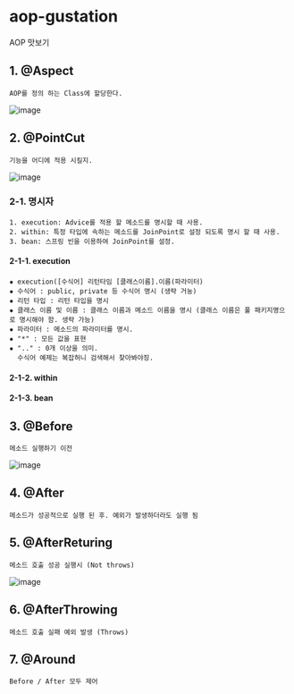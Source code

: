 # aop-gustation
AOP 맛보기

## 1. @Aspect
    AOP를 정의 하는 Class에 할당한다.

![image](https://user-images.githubusercontent.com/17442343/120885058-c1a57a80-c621-11eb-87b1-ca0a2ba89ede.png)


## 2. @PointCut
    기능을 어디에 적용 시킬지.

![image](https://user-images.githubusercontent.com/17442343/120884609-f8c65c80-c61e-11eb-9fd0-d17ac1a476be.png)

### 2-1. 명시자
    1. execution: Advice를 적용 할 메소드를 명시할 때 사용.
    2. within: 특정 타입에 속하는 메소드를 JoinPoint로 설정 되도록 명시 할 때 사용.
    3. bean: 스프링 빈을 이용하여 JoinPoint를 설정.

#### 2-1-1. execution
    ✹ execution([수식어] 리턴타임 [클래스이름].이름(파라미터)
    ✹ 수식어 : public, private 등 수식어 명시 (생략 거눙)
    ✹ 리턴 타입 : 리턴 타입을 명시
    ✹ 클래스 이름 및 이름 : 클래스 이름과 메소드 이름을 명시 (클래스 이름은 풀 패키지명으로 명시해야 함. 생략 가능)
    ✹ 파라미터 : 메소드의 파라미터를 명시.
    ✹ "*" : 모든 값을 표현
    ✹ ".." : 0개 이상을 의미.
      수식어 예제는 복잡허니 검색해서 찾아봐야징.

#### 2-1-2. within


#### 2-1-3. bean


## 3. @Before
    메소드 실행하기 이전

![image](https://user-images.githubusercontent.com/17442343/120885107-1f39c700-c622-11eb-9cdd-87fded777c67.png)


## 4. @After
    메소드가 성공적으로 실행 된 후. 예외가 발생하더라도 실행 됨

## 5. @AfterReturing
    메소드 호출 성공 실행시 (Not throws)
    
![image](https://user-images.githubusercontent.com/17442343/120885136-4e503880-c622-11eb-89bc-e7c671a3ad93.png)

## 6. @AfterThrowing
    메소드 호출 실패 예외 발생 (Throws)


## 7. @Around
    Before / After 모두 제어
